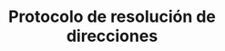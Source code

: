 ---
layout: default
title: Protocolo de resolución de direcciones
nav_order: 9
permalink: /arp
has_children: true
---